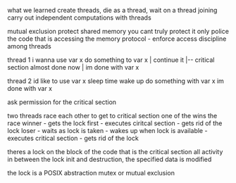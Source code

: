 what we learned 
create threads, die as a thread, wait on a thread joining
carry out independent computations with threads

mutual exclusion
protect shared memory
you cant truly protect it only police the code that is accessing the memory
protocol - enforce access discipline among threads


thread 1 
i wanna use var x 
do something to var x     |
continue it               |-- critical section 
almost done now           |
im done with var x 

thread 2 
id like to use var x
sleep time
wake up
do something with var x 
im done with var x 

ask permission for the critical section

two threads 
race each other to get to critical section
one of the wins the race 
winner
    - gets the lock first
    - executes ciritcal section 
    - gets rid of the lock
loser
    - waits as lock is taken
    - wakes up when lock is available
    - executes critical section
    - gets rid of the lock 

theres a lock on the block of the code that is the critical section
all activity in between the lock init and destruction, the specified data is modified

the lock is a POSIX abstraction
mutex or mutual exclusion
